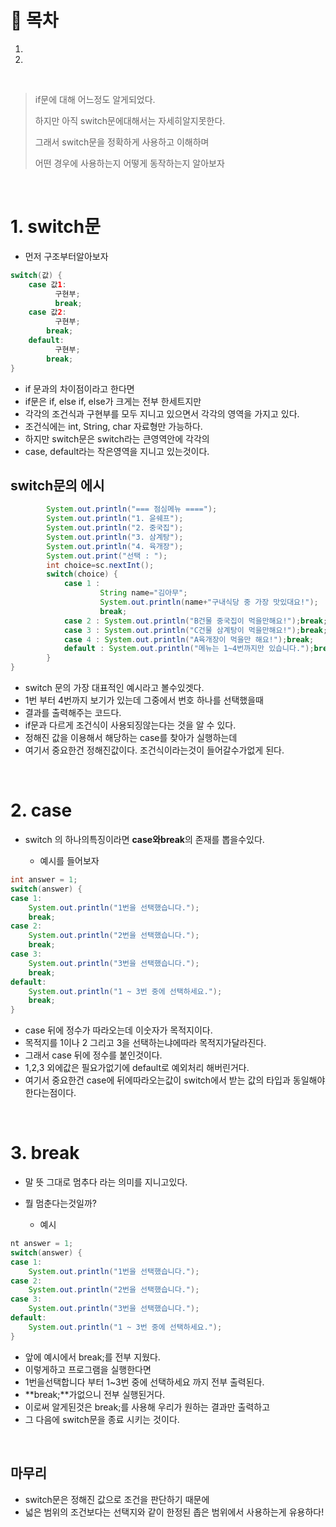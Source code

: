 # 🔖 목차
1.
2.

<br/>

> if문에 대해 어느정도 알게되었다.
> 
> 하지만 아직 switch문에대해서는 자세히알지못한다.
> 
> 그래서 switch문을 정확하게 사용하고 이해하며
> 
> 어떤 경우에 사용하는지 어떻게 동작하는지 알아보자

<br/>




# 1. switch문
- 먼저 구조부터알아보자

```java
switch(값) {
    case 값1:
	      구현부;
	      break;
    case 값2:
	      구현부;
        break;
    default:
	      구현부;
	    break;
}
```

- if 문과의 차이점이라고 한다면
- if문은 if, else if, else가 크게는 전부 한세트지만
- 각각의 조건식과 구현부를 모두 지니고 있으면서 각각의 영역을 가지고 있다.
- 조건식에는 int, String, char 자료형만 가능하다.
- 하지만 switch문은 switch라는 큰영역안에 각각의
- case, default라는 작은영역을 지니고 있는것이다.


## switch문의 에시
```java
		System.out.println("=== 점심메뉴 ====");
		System.out.println("1. 윤쉐프");
		System.out.println("2. 중국집");
		System.out.println("3. 삼계탕");
		System.out.println("4. 육개장");
		System.out.print("선택 : ");
		int choice=sc.nextInt();
		switch(choice) {
			case 1 :
					String name="김아무";
					System.out.println(name+"구내식당 중 가장 맛있대요!");
					break;
			case 2 : System.out.println("B건물 중국집이 먹을만해요!");break;
			case 3 : System.out.println("C건물 삼계탕이 먹을만해요!");break;
			case 4 : System.out.println("A육개장이 먹을만 해요!");break;
			default : System.out.println("메뉴는 1~4번까지만 있습니다.");break;
		}
}
```

- switch 문의 가장 대표적인 예시라고 볼수있겟다.
- 1번 부터 4번까지 보기가 있는데 그중에서 번호 하나를 선택했을때
- 결과를 출력해주는 코드다.
- if문과 다르게 조건식이 사용되징않는다는 것을 알 수 있다.
- 정해진 값을 이용해서 해당하는 case를 찾아가 실행하는데 
- 여기서 중요한건 정해진값이다. 조건식이라는것이 들어갈수가없게 된다.

<br/>

# 2. case

- switch 의 하나의특징이라면 **case와break**의 존재를 뽑을수있다.

  - 예시를 들어보자

```java
int answer = 1;
switch(answer) {
case 1:
	System.out.println("1번을 선택했습니다.");
	break;
case 2:
	System.out.println("2번을 선택했습니다.");
	break;
case 3:
	System.out.println("3번을 선택했습니다.");
	break;
default:
	System.out.println("1 ~ 3번 중에 선택하세요.");
	break;
}
```
- case 뒤에 정수가 따라오는데 이숫자가 목적지이다.
- 목적지를 1이나 2 그리고 3을 선택하는냐에따라 목적지가달라진다.
- 그래서 case 뒤에 정수를 붙인것이다.
- 1,2,3 외에값은 필요가없기에 default로 예외처리 해버린거다.
- 여기서 중요한건 case에 뒤에따라오는값이 switch에서 받는 값의 타입과 동일해야 한다는점이다.

<br/>

# 3. break
- 말 뜻 그대로 멈추다 라는 의미를 지니고있다.
- 뭘 멈춘다는것일까?

  - 예시

```java
nt answer = 1;
switch(answer) {
case 1:
	System.out.println("1번을 선택했습니다.");
case 2:
	System.out.println("2번을 선택했습니다.");
case 3:
	System.out.println("3번을 선택했습니다.");
default:
	System.out.println("1 ~ 3번 중에 선택하세요.");
}
```

- 앞에 예시에서 break;를 전부 지웠다.
- 이렇게하고 프로그램을 실행한다면
- 1번을선택합니다 부터 1~3번 중에 선택하세요 까지 전부 출력된다.
- **break;**가없으니 전부 실행된거다.
- 이로써 알게된것은 break;를 사용해 우리가 원하는 결과만 출력하고 
- 그 다음에 switch문을 종료 시키는 것이다.

<br/>

## 마무리
- switch문은 정해진 값으로 조건을 판단하기 때문에
- 넓은 범위의 조건보다는 선택지와 같이 한정된 좁은 범위에서 사용하는게 유용하다!



